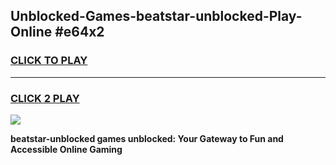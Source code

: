 
## Unblocked-Games-beatstar-unblocked-Play-Online #e64x2
<h3>
<a href="https://news.freeplayer.one?title=beatstar-unblocked&ref=3">CLICK TO PLAY</a></h3>
<hr>

<h3>
<a href="https://news.freeplayer.one?title=beatstar-unblocked&ref=3">CLICK 2 PLAY</a>
  
</h3>

<a href="https://news.freeplayer.one?title=beatstar-unblocked&ref=3"><img src="https://clearcache.store/games.png"></a>


**beatstar-unblocked games unblocked: Your Gateway to Fun and Accessible Online Gaming**
